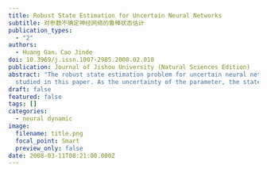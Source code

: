 ```yaml
---
title: Robust State Estimation for Uncertain Neural Networks
subtitle: 对参数不确定神经网络的鲁棒状态估计
publication_types:
  - "2"
authors:
  - Huang Gan，Cao Jinde
doi: 10.3969/j.issn.1007-2985.2008.02.010
publication: Journal of Jishou University (Natural Sciences Edition)
abstract: "The robust state estimation problem for uncertain neural network is
  studied in this paper. As the uncertainty of the parameter, the states of the estimator can’t be complete synchronous with the neural network, but   asymptotically synchronous with errorbound is accessible. For given state   estimator gain matrix, the error bound is derived. By using stable theory and linear matrix inequality approach, the design of the robust state estimator is also given in this paper. And the discussion of the estimate of the error bound is also presented. The simulation samples have proved the effectiveness of the conclusion. "
draft: false
featured: false
tags: []
categories:
  - neural dynamic
image:
  filename: title.png
  focal_point: Smart
  preview_only: false
date: 2008-03-11T08:21:00.000Z
---
```

